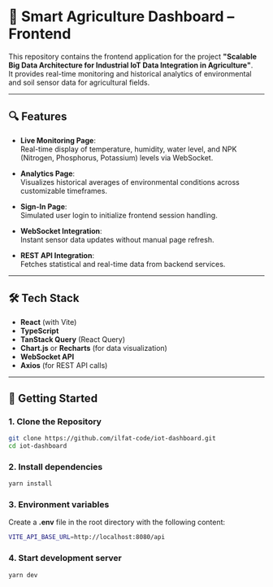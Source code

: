 # 🌱 Smart Agriculture Dashboard – Frontend

This repository contains the frontend application for the project **"Scalable Big Data Architecture for Industrial IoT Data Integration in Agriculture"**.  
It provides real-time monitoring and historical analytics of environmental and soil sensor data for agricultural fields.

---

## 🔍 Features

- **Live Monitoring Page**:  
  Real-time display of temperature, humidity, water level, and NPK (Nitrogen, Phosphorus, Potassium) levels via WebSocket.
  
- **Analytics Page**:  
  Visualizes historical averages of environmental conditions across customizable timeframes.

- **Sign-In Page**:  
  Simulated user login to initialize frontend session handling.

- **WebSocket Integration**:  
  Instant sensor data updates without manual page refresh.

- **REST API Integration**:  
  Fetches statistical and real-time data from backend services.

---

## 🛠️ Tech Stack

- **React** (with Vite)
- **TypeScript**
- **TanStack Query** (React Query)
- **Chart.js** or **Recharts** (for data visualization)
- **WebSocket API**
- **Axios** (for REST API calls)

---

## 🚀 Getting Started

### 1. Clone the Repository

```bash
git clone https://github.com/ilfat-code/iot-dashboard.git
cd iot-dashboard
```

### 2. Install dependencies
```bash
yarn install
```

### 3. Environment variables
Create a **.env** file in the root directory with the following content:
```bash
VITE_API_BASE_URL=http://localhost:8080/api
```

### 4. Start development server
```bash
yarn dev
```